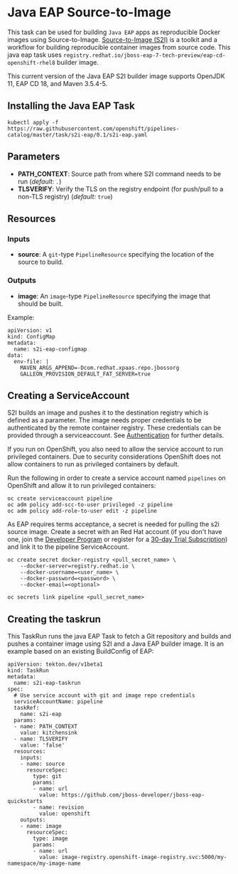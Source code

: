 # Java EAP Source-to-Image

This task can be used for building `Java EAP` apps as reproducible Docker
images using Source-to-Image. [Source-to-Image (S2I)](https://github.com/openshift/source-to-image) is a toolkit and a workflow for building reproducible container images from source code. This java eap task uses `registry.redhat.io/jboss-eap-7-tech-preview/eap-cd-openshift-rhel8` builder image.

This current version of the Java EAP S2I builder image supports OpenJDK 11, EAP CD 18, and Maven 3.5.4-5.

## Installing the Java EAP Task

```
kubectl apply -f https://raw.githubusercontent.com/openshift/pipelines-catalog/master/task/s2i-eap/0.1/s2i-eap.yaml
```

## Parameters

* **PATH_CONTEXT**: Source path from where S2I command needs to be run
  (_default: `.`_)
* **TLSVERIFY**: Verify the TLS on the registry endpoint (for push/pull to a non-TLS registry) (_default:_ `true`)

## Resources

### Inputs

* **source**: A `git`-type `PipelineResource` specifying the location of the source to build.

### Outputs

* **image**: An `image`-type `PipelineResource` specifying the image that should
  be built.

Example:
```
apiVersion: v1
kind: ConfigMap
metadata:
  name: s2i-eap-configmap
data:
  env-file: |
    MAVEN_ARGS_APPEND=-Dcom.redhat.xpaas.repo.jbossorg
    GALLEON_PROVISION_DEFAULT_FAT_SERVER=true
```

## Creating a ServiceAccount

S2I builds an image and pushes it to the destination registry which is
defined as a parameter. The image needs proper credentials to be
authenticated by the remote container registry. These credentials can
be provided through a serviceaccount. See [Authentication](https://github.com/tektoncd/pipeline/blob/master/docs/auth.md#basic-authentication-docker)
for further details.

If you run on OpenShift, you also need to allow the service
account to run privileged containers. Due to security considerations
OpenShift does not allow containers to run as privileged containers
by default.

Run the following in order to create a service account named
`pipelines` on OpenShift and allow it to run privileged containers:

```
oc create serviceaccount pipeline
oc adm policy add-scc-to-user privileged -z pipeline
oc adm policy add-role-to-user edit -z pipeline
```

As EAP requires terms acceptance, a secret is needed for pulling the s2i source image. Create a secret with an Red Hat account (if you don't have one, join the [Developer Program](https://developers.redhat.com/) or register for a [30-day Trial Subscription](https://access.redhat.com/products/red-hat-jboss-enterprise-application-platform/evaluation)) and link it to the pipeline ServiceAccount.

```
oc create secret docker-registry <pull_secret_name> \
    --docker-server=registry.redhat.io \
    --docker-username=<user_name> \
    --docker-password=<password> \
    --docker-email=<optional>

oc secrets link pipeline <pull_secret_name>
```


## Creating the taskrun

This TaskRun runs the java EAP Task to fetch a Git repository and builds and pushes a container image using S2I and a Java EAP builder image. It is an example based on an existing BuildConfig of EAP:

```
apiVersion: tekton.dev/v1beta1
kind: TaskRun
metadata:
  name: s2i-eap-taskrun
spec:
  # Use service account with git and image repo credentials
  serviceAccountName: pipeline
  taskRef:
    name: s2i-eap
  params:
  - name: PATH_CONTEXT
    value: kitchensink
  - name: TLSVERIFY
    value: 'false'
  resources:
    inputs:
    - name: source
      resourceSpec:
        type: git
        params:
        - name: url
          value: https://github.com/jboss-developer/jboss-eap-quickstarts
        - name: revision
          value: openshift
    outputs:
    - name: image
      resourceSpec:
        type: image
        params:
        - name: url
          value: image-registry.openshift-image-registry.svc:5000/my-namespace/my-image-name
```
